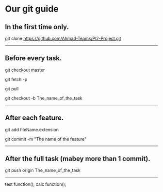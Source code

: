 # Our git guide

## In the first time only.

git clone https://github.com/Ahmad-Teams/Pl2-Project.git

***********************************************************************

## Before every task.

git checkout master

git fetch -p

git pull

git checkout -b The_name_of_the_task

***********************************************************************

## After each feature.

git add fileName.extension

git commit -m "The name of the feature"

***********************************************************************

## After the full task (mabey more than 1 commit).

git push origin The_name_of_the_task 

***********************************************************************
test function();
calc function();